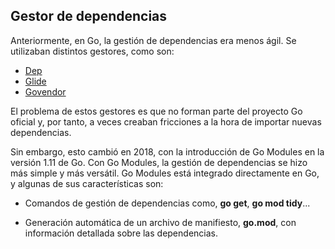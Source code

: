 ## Gestor de dependencias

Anteriormente, en Go, la gestión de dependencias era menos ágil. Se utilizaban distintos gestores, como son:
- [Dep](https://github.com/golang/dep)
- [Glide](https://github.com/Masterminds/glide)
- [Govendor](https://github.com/kardianos/govendor)

El problema de estos gestores es que no forman parte del proyecto Go oficial y, por tanto, a veces creaban fricciones a la hora de importar nuevas dependencias.

Sin embargo, esto cambió en 2018, con la introducción de Go Modules en la versión 1.11 de Go. Con Go Modules, la gestión de dependencias se hizo más simple y más versátil. Go Modules está integrado directamente en Go, y algunas de sus características son:

- Comandos de gestión de dependencias como, **go get**, **go mod tidy**...

- Generación automática de un archivo de manifiesto, **go.mod**, con información detallada sobre las dependencias.